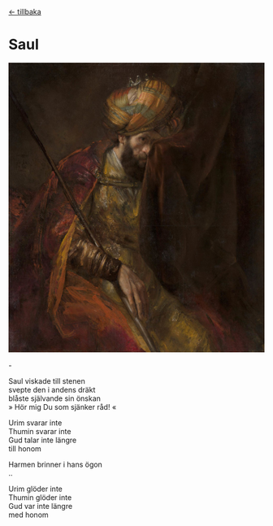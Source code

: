 [← tillbaka](README.md)  

# Saul

![Saul](saul.jpg)  

\-

Saul viskade till stenen  
svepte den i andens dräkt  
blåste självande sin önskan  
» Hör mig Du som sjänker råd! «  

Urim svarar inte  
Thumin svarar inte  
Gud talar inte längre  
till honom  

Harmen brinner i hans ögon  
..  

Urim glöder inte   
Thumin glöder inte    
Gud var inte längre  
med honom